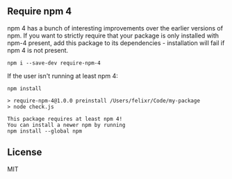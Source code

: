 ## Require npm 4
npm 4 has a bunch of interesting improvements over the earlier versions of npm. If you want to strictly require that your package is only installed with npm-4 present, add this package to its dependencies - installation will fail if npm 4 is not present.

```
npm i --save-dev require-npm-4
```

If the user isn't running at least npm 4:
```
npm install

> require-npm-4@1.0.0 preinstall /Users/felixr/Code/my-package
> node check.js

This package requires at least npm 4!
You can install a newer npm by running
npm install --global npm
```

## License
MIT
